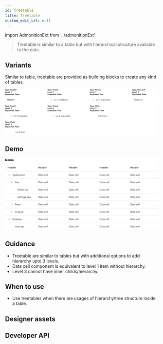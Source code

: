 ```yaml
---
id: treetable
title: Treetable
custom_edit_url: null
---
```


import AdmonitionExt from '../admonitionExt'

> Treetable is similar to a table but with hierarchical structure available to the data.


## Variants

Similar to table, treetable are provided as building blocks to create any kind of tables.

![treetable types](img/treetable-types.svg)


## Demo

![treetable demo](img/treetabl-demo.svg)


## Guidance

* Treetable are similar to tables but with additional options to add hierarchy upto 3 levels.
* Data cell component is equivalent to level 1 item without hierarchy.
* Level 3 cannot have inner childs/hierarchy. 


## When to use

* Use treetables when there are usages of hierarchy/tree structure inside a table.


## Designer assets

<AdmonitionExt type="figma" url="https://www.figma.com/file/kzLxtqv6YGL0wotiqzgEo4/GEL-UI-Doc?node-id=618%3A56803" />


## Developer API

<AdmonitionExt type="vue" url="https://primefaces.org/primevue/treetable" />